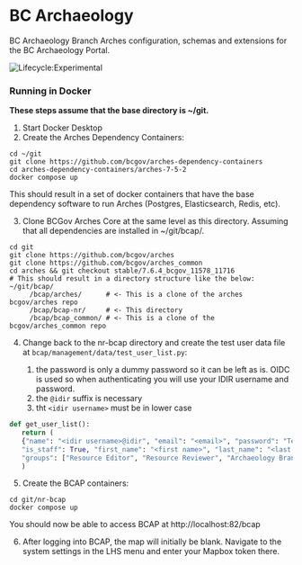 # BC Archaeology
BC Archaeology Branch Arches configuration, schemas and extensions for the BC Archaeology Portal.

![Lifecycle:Experimental](https://img.shields.io/badge/Lifecycle-Experimental-339999)

### Running in Docker
**These steps assume that the base directory is ~/git.**
1. Start Docker Desktop
2. Create the Arches Dependency Containers:
``` shell
cd ~/git
git clone https://github.com/bcgov/arches-dependency-containers
cd arches-dependency-containers/arches-7-5-2
docker compose up
```
This should result in a set of docker containers that have the base dependency software to run
Arches (Postgres, Elasticsearch, Redis, etc).

3. Clone BCGov Arches Core at the same level as this directory. Assuming that all dependencies
are installed in ~/git/bcap/.
``` shell
cd git
git clone https://github.com/bcgov/arches
git clone https://github.com/bcgov/arches_common
cd arches && git checkout stable/7.6.4_bcgov_11578_11716
# This should result in a directory structure like the below:
~/git/bcap/
     /bcap/arches/      # <- This is a clone of the arches bcgov/arches repo
     /bcap/bcap-nr/     # <- This directory
     /bcap/bcap_common/ # <- This is a clone of the bcgov/arches_common repo
```


4. Change back to the nr-bcap directory and create the test user data file at
`bcap/management/data/test_user_list.py`:

    1. the password is only a dummy password so it can be left as is. OIDC is used so when
authenticating you will use your IDIR username and password.
   2. the `@idir` suffix is necessary
   3. tht `<idir username>` must be in lower case
``` python
def get_user_list():
   return (
   {"name": "<idir username>@idir", "email": "<email>", "password": "Test12345!", "is_superuser": True,
   "is_staff": True, "first_name": "<first name>", "last_name": "<last name>",
   "groups": ["Resource Editor", "Resource Reviewer", "Archaeology Branch", "Resource Exporter"]},
   )
```

5. Create the BCAP containers:
```shell
cd git/nr-bcap
docker compose up
```

You should now be able to access BCAP at http://localhost:82/bcap

6. After logging into BCAP, the map will initially be blank. Navigate to the system settings in the LHS
menu and enter your Mapbox token there.